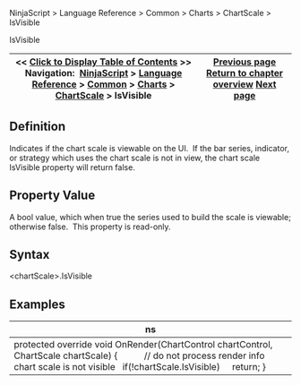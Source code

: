﻿


NinjaScript \> Language Reference \> Common \> Charts \> ChartScale \> IsVisible






















IsVisible







| \<\< [Click to Display Table of Contents](chartscale_isvisible.md) \>\> **Navigation:**     [NinjaScript](ninjascript.md) \> [Language Reference](language_reference_wip.md) \> [Common](common.md) \> [Charts](chart.md) \> [ChartScale](chartscale.md) \> IsVisible | [Previous page](height.md) [Return to chapter overview](chartscale.md) [Next page](maxminusmin.md) |
| --- | --- |











## Definition


Indicates if the chart scale is viewable on the UI.  If the bar series, indicator, or strategy which uses the chart scale is not in view, the chart scale IsVisible property will return false.


## 


## Property Value


A bool value, which when true the series used to build the scale is viewable; otherwise false.  This property is read\-only.


## 


## Syntax


\<chartScale\>.IsVisible


## 


## Examples




| ns |
| --- |
| protected override void OnRender(ChartControl chartControl, ChartScale chartScale) {             // do not process render info chart scale is not visible    if(!chartScale.IsVisible)      return; } |









